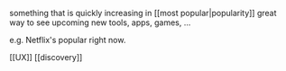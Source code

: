 something that is quickly increasing in [[most popular|popularity]]
great way to see upcoming new tools, apps, games, ...

e.g. Netflix's popular right now.

[[UX]]
[[discovery]]